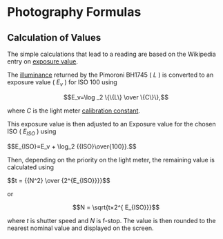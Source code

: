 # Photography Formulas 

## Calculation of Values

The simple calculations that lead to a reading are based on the Wikipedia entry on [exposure value](https://en.wikipedia.org/wiki/Exposure_value).

The [illuminance](https://en.wikipedia.org/wiki/Illuminance) returned by the Pimoroni BH1745 ( $L$ ) is converted to an exposure value ( $E_v$ ) for ISO 100 using

$$E_v=\log _2  \{\{L\} \over \{C\}\},$$

where $C$ is the light meter [calibration constant](https://en.wikipedia.org/wiki/Light_meter#Calibration_constants).

This exposure value is then adjusted to an Exposure value for the chosen ISO ( $E_{ISO}$ ) using

$$E_\{ISO\}=E_v + \log_2 \{\{ISO\}\over{100\}\}.$$

Then, depending on the priority on the light meter, the remaining value is calculated using

$$t = \{\{N^2\} \over \{2^\{E_{ISO\}\}\}\}$$  

or

$$N = \sqrt{t×2^{ E_{ISO}}}$$

where $t$ is shutter speed and $N$ is f-stop. The value is then rounded to the nearest nominal value and displayed on the screen.

